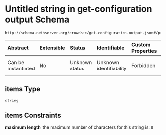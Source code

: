 # Untitled string in get-configuration output Schema

```txt
http://schema.nethserver.org/crowdsec/get-configuration-output.json#/properties/receiver_emails/anyOf/0/items
```



| Abstract            | Extensible | Status         | Identifiable            | Custom Properties | Additional Properties | Access Restrictions | Defined In                                                                                       |
| :------------------ | :--------- | :------------- | :---------------------- | :---------------- | :-------------------- | :------------------ | :----------------------------------------------------------------------------------------------- |
| Can be instantiated | No         | Unknown status | Unknown identifiability | Forbidden         | Allowed               | none                | [get-configuration-output.json\*](crowdsec/get-configuration-output.json "open original schema") |

## items Type

`string`

## items Constraints

**maximum length**: the maximum number of characters for this string is: `0`
